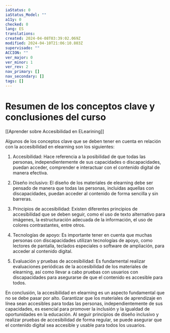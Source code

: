 ```yaml
---
iaStatus: 0
iaStatus_Model: ""
a11y: 0
checked: 0
lang: ES
translations: 
created: 2024-04-08T03:39:02.069Z
modified: 2024-04-10T21:06:10.803Z
supervisado: ""
ACCION: ""
ver_major: 0
ver_minor: 1
ver_rev: 2
nav_primary: []
nav_secondary: []
tags: []
---
```

# Resumen de los conceptos clave y conclusiones del curso

[[Aprender sobre Accesibilidad en ELearining]]

Algunos de los conceptos clave que se deben tener en cuenta en relación con la accesibilidad en elearning son los siguientes:

1. Accesibilidad: Hace referencia a la posibilidad de que todas las personas, independientemente de sus capacidades o discapacidades, puedan acceder, comprender e interactuar con el contenido digital de manera efectiva.

2. Diseño inclusivo: El diseño de los materiales de elearning debe ser pensado de manera que todas las personas, incluidas aquellas con discapacidades, puedan acceder al contenido de forma sencilla y sin barreras.

3. Principios de accesibilidad: Existen diferentes principios de accesibilidad que se deben seguir, como el uso de texto alternativo para imágenes, la estructuración adecuada de la información, el uso de colores contrastantes, entre otros.

4. Tecnologías de apoyo: Es importante tener en cuenta que muchas personas con discapacidades utilizan tecnologías de apoyo, como lectores de pantalla, teclados especiales o software de ampliación, para acceder al contenido digital.

5. Evaluación y pruebas de accesibilidad: Es fundamental realizar evaluaciones periódicas de la accesibilidad de los materiales de elearning, así como llevar a cabo pruebas con usuarios con discapacidades para asegurarse de que el contenido es accesible para todos.

En conclusión, la accesibilidad en elearning es un aspecto fundamental que no se debe pasar por alto. Garantizar que los materiales de aprendizaje en línea sean accesibles para todas las personas, independientemente de sus capacidades, es esencial para promover la inclusión y la igualdad de oportunidades en la educación. Al seguir principios de diseño inclusivo y realizar pruebas de accesibilidad de forma regular, se puede asegurar que el contenido digital sea accesible y usable para todos los usuarios.
